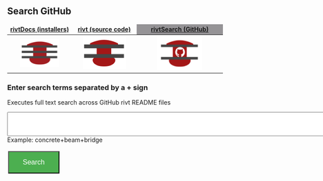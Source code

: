 ## Search GitHub

<head>
<style>
.button {
  background-color: #4CAF50; /* Green */
  border: 2 px solid black;
  color: white;
  padding: 15px 32px;
  text-align: center;
  text-decoration: none;
  display: inline-block;
  font-size: 16px;
  margin: 4px 2px;
  cursor: pointer;
}
</style>

<script> function searchRivt(){strng = document.getElementById("terms").value;URL = `https://github.com/search?q=rivt+${strng}+in%3Areadme`;window.open(URL,'_self')};input.addEventListener("keypress", function(e) {if (e.key === "Enter"){searchBtn.click();}})</script>

</head>

<table>
<colgroup>
  <col width="30%" />
  <col width="30%" />
</colgroup>
<thead>
<tr class="header">
  <th style="text-align: center;border:none"><a href="https://rivtdocs.net"><b>rivtDocs (installers)</b></a></th>
  <th style="text-align: center;border:none"><a href="https://rivtcode.net"><b>rivt (source code)</b></a></th>
  <th style="text-align: center;border:none;background-color:#959396"><a href="https://rivtdocs.net/search"><b>rivtSearch (GitHub)</b></a></th>
</tr>
</thead>
<tbody>
<tr>
  <td style="text-align:center;border:none"><a href="https://rivtdocs.net"><img src="./assets/img/rivtdocs03.png" width="90" height="65" /></a></td>
  <td style="text-align: center;border:none"><a href="https://rivtcode.net"><img src="./assets/img/rivt03.png" width="100" height="75"/></a></td>
  <td style="text-align: center;border:none"><a href="https://rivtdocs.net/search"><img src="./assets/img/search03.png" width="105" height="80" /></a></td>
</tr>
</tbody>
</table>

### Enter search terms separated by a + sign
Executes full text search across GitHub rivt README files

<input type="text" id="terms" name="terms" size=100 style="height:50px;font-size:14pt; font-weight: bold">
<br>
Example: concrete+beam+bridge

<button class="button" id="searchBtn" onclick="searchRivt()">Search</button>


